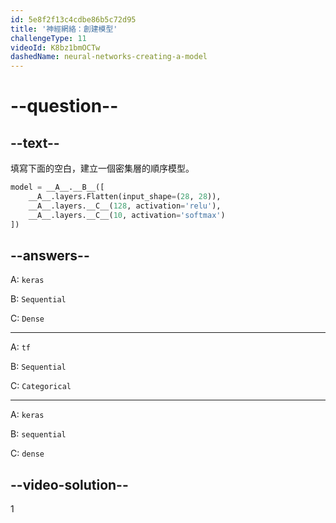 ```yaml
---
id: 5e8f2f13c4cdbe86b5c72d95
title: '神經網絡：創建模型'
challengeType: 11
videoId: K8bz1bmOCTw
dashedName: neural-networks-creating-a-model
---
```


# --question--

## --text--

填寫下面的空白，建立一個密集層的順序模型。

```py
model = __A__.__B__([
    __A__.layers.Flatten(input_shape=(28, 28)),
    __A__.layers.__C__(128, activation='relu'),
    __A__.layers.__C__(10, activation='softmax')
])
```

## --answers--

A: `keras`

B: `Sequential`

C: `Dense`

---

A: `tf`

B: `Sequential`

C: `Categorical`

---

A: `keras`

B: `sequential`

C: `dense`

## --video-solution--

1

